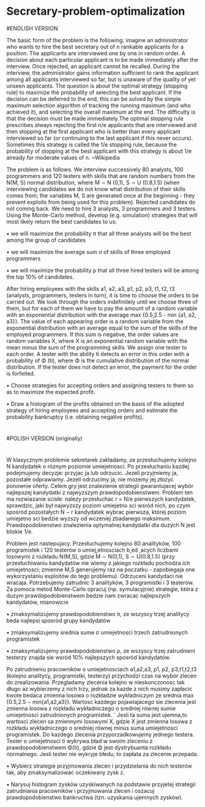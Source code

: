 # Secretary-problem-optimalization

#ENGLISH VERSION

The basic form of the problem is the following: imagine an administrator who wants to hire the best secretary out of n rankable applicants for a position. The applicants are interviewed one by one in random order. A decision about each particular applicant is to be made immediately after the interview. Once rejected, an applicant cannot be recalled. During the interview, the administrator gains information sufficient to rank the applicant among all applicants interviewed so far, but is unaware of the quality of yet unseen applicants. The question is about the optimal strategy (stopping rule) to maximize the probability of selecting the best applicant. If the decision can be deferred to the end, this can be solved by the simple maximum selection algorithm of tracking the running maximum (and who achieved it), and selecting the overall maximum at the end. The difficulty is that the decision must be made immediately.The optimal stopping rule prescribes always rejecting the first n/e applicants that are interviewed and then stopping at the first applicant who is better than every applicant interviewed so far (or continuing to the last applicant if this never occurs). Sometimes this strategy is called the 1/e stopping rule, because the probability of stopping at the best applicant with this strategy is about 1/e already for moderate values of n.  ~Wikipedia

The problem is as follows. We interview successively 80 analysts, 100 programmers and 120 testers with skills that are random numbers from the N(M, S) normal distribution,
where M ∼ N (0,1), S ∼ U (0.8,1.5) (when interviewing candidates we do not know what distribution of their skills comes from; the variables M, S are generated once at the beginning -
they prevent exploits from being used for this problem). Rejected candidates do not coming back. We need to hire 3 analysts, 3 programmers and 3 testers. Using the Monte-Carlo method, develop (e.g. simulation) strategies that will most likely return the best candidates to us:

• we will maximize the probability π that all three analysts will be the best among the group of candidates

• we will maximize the average sum σ of skills of three employed programmers

• we will maximize the probability ρ that all three hired testers will be among the top 10% of candidates.

After hiring employees with the skills a1, a2, a3, p1, p2, p3, t1, t2, t3 (analysts, programmers, testers in turn), it is time to choose the orders to be carried out. We look through the orders indefinitely until we choose three of them, but for each of them we have to pay the amount of a random variable with an exponential distribution with the average max {0.5,2.5 - min {a1, a2, a3}}.
The value of each appearing order is a random variable from the exponential distribution with an average equal to the sum of the skills of the employed programmers. If this sum is negative, the order values are random variables X, where X is an exponential random variable with the mean minus the sum of the programming skills.
We assign one tester to each order. A tester with the ability ti detects an error in this order with a probability of Φ (ti), where Φ is the cumulative distribution of the normal distribution. If the tester does not detect an error, the payment for the order is forfeited.

• Choose strategies for accepting orders and assigning testers to them so as to maximize the expected profit.

• Draw a histogram of the profits obtained on the basis of the adopted strategy of hiring employees and accepting orders and estimate the probability
bankruptcy (i.e. obtaining negative profits).


#
#
#
#POLISH VERSION (originally)
#
#



W klasycznym problemie sekretarek zakładamy, ze przesłuchujemy kolejno N kandydatek o róznym poziomie umiejetnosci. Po przesłuchaniu kazdej podejmujemy decyzje: przyjac ja lub odrzucic. Jezeli przyjmiemy ja, pozostałe odprawiamy. Jezeli 
odrzucimy ja, nie mozemy jej złozyc ponownie oferty. Celem gry jest znalezienie strategii gwarantujacej wybór najlepszej kandydatki z najwyzszym prawdopodobienstwem. Problem ten ma rozwiazanie scisłe: nalezy przesłuchac r = N/e pierwszych
kandydatek, sprawdzic, jaki był najwyzszy poziom umiejetno sci wsród nich, po czym sposród pozostałych N − r kandydatek wybrac pierwsza, której poziom umiejetno sci bedzie wyzszy od wczeniej zbadanego maksimum. Prawdopodobienstwo znalezienia optymalnej kandydatki dla duzych N jest bliskie 1/e.


Problem jest nastepujacy. Przesłuchujemy kolejno 80 analityków, 100 programistek i 120 testerów o umiej˛etnosciach b˛ed ˛acych liczbami losowymi z rozkładu N(M,S),
gdzie M ∼ N(0,1), S ∼ U(0.8,1.5) (przy przesłuchiwaniu kandydatów nie wiemy z jakiego rozkładu pochodza ich umiejetnosci; zmienne M,S generujemy raz na poczatku -
zapobiegaja one wykorzystaniu exploitów do tego problemu). Odrzuceni kandydaci nie
wracaja. Potrzebujemy zatrudnic 3 analityków, 3 programistki i 3 testerów. Za pomoca metod Monte-Carlo opracuj (np. symulacyjnie) strategie, która z duzym prawdopodobienstwem bedzie nam zwracac najlepszych kandydatów, mianowicie

• zmaksymalizujemy prawdopodobienstwo π, ze wszyscy trzej analitycy beda najlepsi sposród grupy kandydatów 

• zmaksymalizujemy srednia sume σ umiejetnosci trzech zatrudnionych programistek

• zmaksymalizujemy prawdopodobienstwo ρ, ze wszyscy trzej zatrudnieni testerzy znajda sie wsród 10% najlepszych sposród kandydatów.

Po zatrudnieniu pracowników o umiejetnosciach a1,a2,a3, p1, p2, p3,t1,t2,t3 (kolejno analitycy, programistki, testerzy) przychodzi czas na wybór zlecen do zrealizowania. Przegladamy zlecenia kolejno w nieskonczonosc tak długo az wybierzemy z nich trzy, jednak za kazde z nich musimy zapłacic kwote bedaca zmienna losowa o rozkładzie wykładniczym ze srednia max {0.5,2.5 − min{a1,a2,a3}}.
Wartosc kazdego pojawiajacego sie zlecenia jest zmienna losowa z rozkładu wykładniczego o sredniej równej sumie umiejetnosci zatrudnionych programistek. ´ Jesli ta suma jest ujemna,to wartosci zlecen sa zmiennymi losowymi X, gdzie X jest zmienna losowa z rozkładu wykładniczego o sredniej równej minus suma umiejetnosci programistek.
Do kazdego zlecenia przyporzadkowujemy jednego testera. Tester o umiejetnosci ti wykrywa bład w swoim zleceniu z prawdopodobienstwem Φ(ti), gdzie Φ jest dystrybuanta rozkładu normalnego. Jesli tester nie wykryje błedu, to zapłata za zlecenie przepada.

• Wybierz strategie przyjmowania zlecen i przydzielania do nich testerów tak, aby zmaksymalizowac oczekiwany zysk z.

• Narysuj histogram zysków uzyskiwanych na podstawie przyjetej strategii zatrudniania pracowników i przyjmowania zlecen i oszacuj prawdopodobienstwo 
bankructwa (tzn. uzyskania ujemnych zysków).
